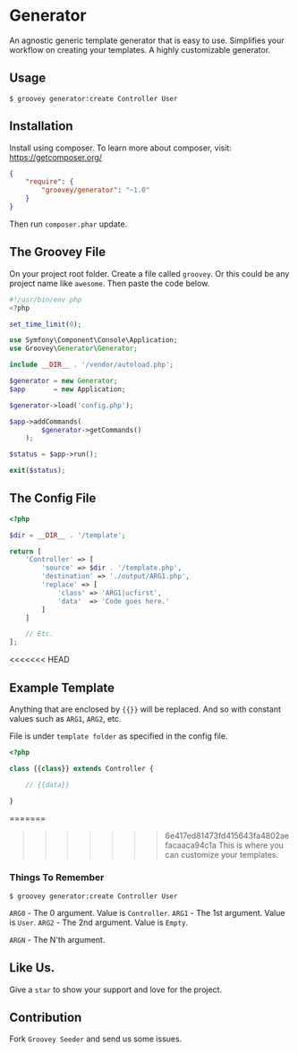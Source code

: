 Generator
=========

An agnostic generic template generator that is easy to use. Simplifies your workflow on creating your templates. A highly customizable generator.

## Usage

    $ groovey generator:create Controller User


## Installation

Install using composer. To learn more about composer, visit: https://getcomposer.org/

```json
{
    "require": {
        "groovey/generator": "~1.0"
    }
}
```

Then run `composer.phar` update.

## The Groovey File

On your project root folder. Create a file called `groovey`. Or this could be any project name like `awesome`. Then  paste the code below.

```php
#!/usr/bin/env php
<?php

set_time_limit(0);

use Symfony\Component\Console\Application;
use Groovey\Generator\Generator;

include __DIR__ . '/vendor/autoload.php';

$generator = new Generator;
$app       = new Application;

$generator->load('config.php');

$app->addCommands(
        $generator->getCommands()
    );

$status = $app->run();

exit($status);
```


## The Config File

```php
<?php

$dir = __DIR__ . '/template';

return [
    'Controller' => [
        'source' => $dir . '/template.php',
        'destination' => './output/ARG1.php',
        'replace' => [
            'class' => 'ARG1|ucfirst',
            'data'  => 'Code goes here.'
        ]
    ]

    // Etc.
];
```

<<<<<<< HEAD
## Example Template

Anything that are enclosed by `{{}}` will be replaced. And so with constant values such as `ARG1`, `ARG2`, etc.

File is under `template folder` as specified in the config file.

```php
<?php

class {{class}} extends Controller {

    // {{data}}

}
```


=======
>>>>>>> 6e417ed81473fd415643fa4802aefacaaca94c1a
This is where you can customize your templates.

### Things To Remember

    $ groovey generator:create Controller User

`ARG0` - The 0 argument. Value is `Controller`.
`ARG1` - The 1st argument. Value is `User`.
`ARG2` - The 2nd argument. Value is `Empty`.

`ARGN` - The N'th argument.


## Like Us.

Give a `star` to show your support and love for the project.

## Contribution

Fork `Groovey Seeder` and send us some issues.
